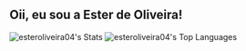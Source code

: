 ## Oii, eu sou a Ester de Oliveira!

![esteroliveira04's Stats](https://github-readme-stats.vercel.app/api?username=esteroliveira04&theme=bear&show_icons=true&hide_border=true&count_private=true)
![esteroliveira04's Top Languages](https://github-readme-stats.vercel.app/api/top-langs/?username=esteroliveira04&theme=bear&show_icons=true&hide_border=true&layout=compact)
